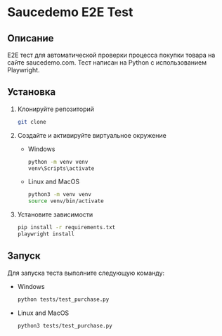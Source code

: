 # Saucedemo E2E Test

## Описание
E2E тест для автоматической проверки процесса покупки товара на сайте saucedemo.com. Тест написан на Python с использованием Playwright.

## Установка
1. Клонируйте репозиторий

    ```bash
    git clone
    ```

2. Создайте и активируйте виртуальное окружение

   - Windows
        ```bash
        python -m venv venv
        venv\Scripts\activate
        ```

   - Linux and MacOS
        ```bash
        python3 -m venv venv
        source venv/bin/activate
        ```

3. Установите зависимости

    ```bash
    pip install -r requirements.txt
    playwright install
    ```

## Запуск
Для запуска теста выполните следующую команду:
- Windows
    ```bash
    python tests/test_purchase.py 
    ```

- Linux and MacOS
    ```bash
    python3 tests/test_purchase.py 
    ```
